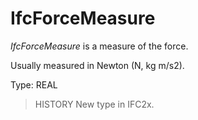 # IfcForceMeasure

_IfcForceMeasure_ is a measure of the force.
<!-- end of short definition -->

Usually measured in Newton (N, kg m/s2).

Type: REAL

> HISTORY New type in IFC2x.
